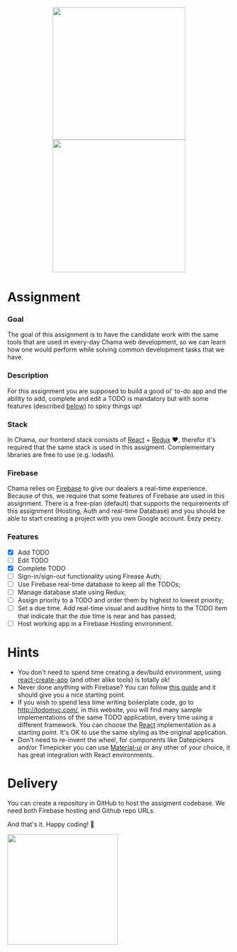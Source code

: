 <p align="center">
<img src="https://user-images.githubusercontent.com/5693916/30330868-8071b3da-97d6-11e7-8207-99243d19f1fe.png" data-canonical-src="https://user-images.githubusercontent.com/5693916/30330868-8071b3da-97d6-11e7-8207-99243d19f1fe.png" width="300" height="300" />
<img src="https://user-images.githubusercontent.com/5693916/30366646-10dc3b30-986c-11e7-871a-4f5c237b9a6f.png" data-canonical-src="https://user-images.githubusercontent.com/5693916/30366646-10dc3b30-986c-11e7-871a-4f5c237b9a6f.png" width="300" height="300" />
</p>

# Assignment

### Goal
The goal of this assignment is to have the candidate work with the same tools that are used in every-day Chama web development, so we can learn how one would perform while solving common development tasks that we have.

### Description
For this assignment you are supposed to build a good ol' to-do app and the ability to add, complete and edit a TODO is mandatory but with some features (described [below](#features)) to spicy things up!

### Stack
In Chama, our frontend stack consists of [React](https://facebook.github.io/react/docs/hello-world.html) + [Redux](http://redux.js.org/) :heart:, therefor it's required that the same stack is used in this assigment. Complementary libraries are free to use (e.g. lodash).

### Firebase
Chama relies on [Firebase](https://firebase.google.com/) to give our dealers a real-time experience. Because of this, we require that some features of Firebase are used in this assignment. There is a free-plan (default) that supports the requirements of this assignment (Hosting, Auth and real-time Database) and you should be able to start creating a project with you own Google account. Eezy peezy.

### Features
* [X] Add TODO
* [ ] Edit TODO
* [X] Complete TODO
* [ ] Sign-in/sign-out functionality using Firease Auth;
* [ ] Use Firebase real-time database to keep all the TODOs;
* [ ] Manage database state using Redux;
* [ ] Assign priority to a TODO and order them by highest to lowest priority;
* [ ] Set a due time. Add real-time visual and auditive hints to the TODO item that indicate that the due time is near and has passed;
* [ ] Host working app in a Firebase Hosting environment.

# Hints
* You don't need to spend time creating a dev/build environment, using [react-create-app](https://github.com/facebookincubator/create-react-app) (and other alike tools) is totally ok!
* Never done anything with Firebase? You can follow [this guide](https://firebase.google.com/docs/web/setup) and it should give you a nice starting point.
* If you wish to spend less time writing boilerplate code, go to http://todomvc.com/, in this website, you will find many sample implementations of the same TODO application, every time using a different framework. You can choose the [React](http://todomvc.com/examples/react/#/) implementation as a starting point. It's OK to use the same styling as the original application.
* Don't need to re-invent the wheel, for components like Datepickers and/or Timepicker you can use [Material-ui](https://github.com/callemall/material-ui) or any other of your choice, it has great integration with React environments.

# Delivery
You can create a repository in GitHub to host the assigment codebase. We need both Firebase hosting and Github repo URLs.

And that's it. Happy coding! :metal:

<img src="https://user-images.githubusercontent.com/5693916/30273942-84252588-96fb-11e7-9420-5516b92cb1f7.gif" data-canonical-src="https://user-images.githubusercontent.com/5693916/30273942-84252588-96fb-11e7-9420-5516b92cb1f7.gif" width="250" height="250" />
